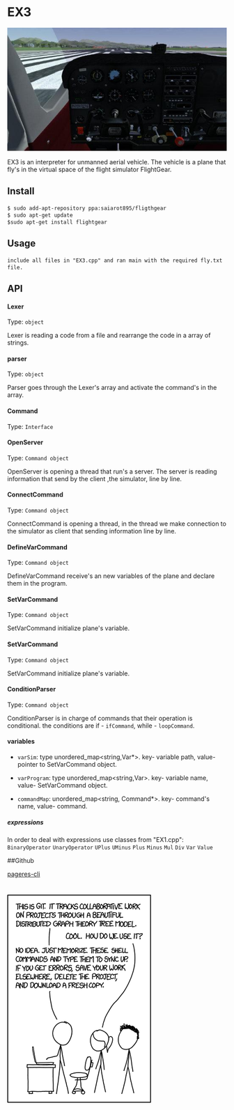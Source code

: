 # EX3

![pageres](media/promo.jpg)

EX3 is an ‫‪interpreter‬‬ for unmanned aerial vehicle. 
The vehicle is a plane that fly's in the virtual space of the flight simulator ‫‪FlightGear. 

## Install

```
$ sudo add-apt-repository ppa:saiarot895/fligthgear
$ sudo apt-get update
$sudo apt-get install flightgear
```

## Usage

```
include all files in "EX3.cpp" and ran main with the required fly.txt file.
```

## API

#### Lexer

Type: `object`

Lexer is reading a code from a file and rearrange
the code in a array of strings.  

#### parser

Type: `object`

Parser goes through the Lexer's array and activate
the command's in the array.

#### Command

Type: `Interface`

#### OpenServer

Type: `Command object`

OpenServer is opening a thread that run's a server.
The server is reading information that send by the
client ,the simulator, line by line.

#### ConnectCommand

Type: `Command object`

ConnectCommand is opening a thread, in the
thread we make connection to the simulator as
client that sending information line by line.

#### DefineVarCommand

Type: `Command object`

DefineVarCommand receive's an new variables of
the plane and declare them in the program.

#### SetVarCommand

Type: `Command object`

SetVarCommand initialize plane's variable.

#### SetVarCommand

Type: `Command object`

SetVarCommand initialize plane's variable.

#### ConditionParser

Type: `Command object`

ConditionParser is in charge of commands that 
their operation is conditional. the conditions are
if - `ifCommand`, while - `loopCommand`.

#### variables

- `varSim`: type unordered_map<string,Var*>.
            key- variable path, value- pointer to 
            SetVarCommand object.
            
- `varProgram`: type unordered_map<string,Var>. 
                key- variable name, value- SetVarCommand
                object.
                
- `commandMap`: unordered_map<string, Command*>.
                key- command's name, value- command.
                
##### expressions

In order to deal with expressions use classes from "EX1.cpp":
`BinaryOperator` `UnaryOperator` `UPlus` `UMinus` `Plus` `Minus` 
`Mul` `Div` `Var` `Value`


##Github

[pageres-cli](https://github.com/aaronsium/EX3)

# ![pageres](media/ending.png)